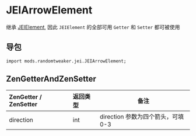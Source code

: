 # JEIArrowElement

继承 [JEIElement](JEIElement.md), 因此 `JEIElement` 的全部可用 `Getter` 和 `Setter` 都可被使用

## 导包

```zenscript
import mods.randomtweaker.jei.JEIArrowElement;
```

## ZenGetterAndZenSetter

| ZenGetter / ZenSetter | 返回类型 | 备注 |
| :-------- | :----- | ------------------------------ |
| direction | int    | direction 参数为四个箭头，可填 0-3 |
